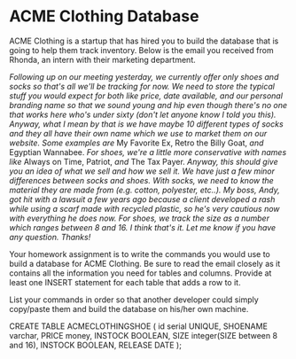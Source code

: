 # ACME Clothing Database

ACME Clothing is a startup that has hired you to build the database that is going to help them track inventory. Below is the email you received from Rhonda, an intern with their marketing department.

_Following up on our meeting yesterday, we currently offer only shoes and socks so that's all we'll be tracking for now. We need to store the typical stuff you would expect for both like price, date available, and our personal branding name so that we sound young and hip even though there's no one that works here who's under sixty (don't let anyone know I told you this). Anyway, what I mean by that is we have maybe 10 different types of socks and they all have their own name which we use to market them on our website. Some examples are_ My Favorite Ex, Retro the Billy Goat, _and_ Egyptian Wannabee. _For shoes, we're a little more conservative with names like_ Always on Time, Patriot, _and_ The Tax Payer. _Anyway, this should give you an idea of what we sell and how we sell it. We have just a few minor differences between socks and shoes. With socks, we need to know the material they are made from (e.g. cotton, polyester, etc..). My boss, Andy, got hit with a lawsuit a few years ago because a client developed a rash while using a scarf made with recycled plastic, so he's very cautious now with everything he does now. For shoes, we track the size as a number which ranges between 8 and 16. I think that's it. Let me know if you have any question. Thanks!_

Your homework assignment is to write the commands you would use to build a database for ACME Clothing. Be sure to read the email closely as it contains all the information you need for tables and columns. Provide at least one INSERT statement for each table that adds a row to it.

List your commands in order so that another developer could simply copy/paste them and build the database on his/her own machine.

 CREATE TABLE ACMECLOTHINGSHOE (
  id serial UNIQUE,
  SHOENAME varchar,
  PRICE money,
  INSTOCK BOOLEAN,
  SIZE integer(SIZE between 8 and 16),
  INSTOCK BOOLEAN,
  RELEASE DATE
);
